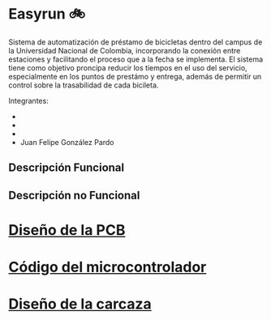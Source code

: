 # Easyrun :bike:

Sistema de automatización de préstamo de bicicletas dentro del campus de la Universidad Nacional de Colombia, incorporando la conexión entre estaciones y facilitando el proceso que a la fecha se implementa. El sistema tiene como objetivo proncipa reducir los tiempos en el uso del servicio, especialmente en los puntos de prestámo y entrega, además de permitir un control sobre la trasabilidad de cada bicileta.

Integrantes: 

*
*
*
* Juan Felipe González Pardo

## Descripción Funcional ##

## Descripción no Funcional ##

# [Diseño de la PCB](https://github.com/felipeg86/Easyrun/tree/main/Circuit%20Design)
# [Código del microcontrolador](hhttps://github.com/felipeg86/Easyrun/tree/main/Micropython)
# [Diseño de la carcaza](https://github.com/felipeg86/Easyrun/tree/main/Case%20Design)
